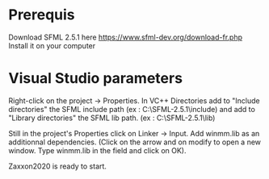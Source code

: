 # Prerequis
Download SFML 2.5.1 here https://www.sfml-dev.org/download-fr.php
Install it on your computer

# Visual Studio parameters
Right-click on the project -> Properties.
In VC++ Directories add to "Include directories" the SFML include path (ex : C:\SFML-2.5.1\include)
and add to "Library directories" the SFML lib path. (ex : C:\SFML-2.5.1\lib)

Still in the project's Properties click on Linker -> Input.
Add winmm.lib as an additionnal dependencies. (Click on the arrow and on modify to open a new window. Type winmm.lib in the field and click on OK). 

Zaxxon2020 is ready to start.
